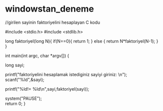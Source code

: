 windowstan_deneme
=================

//girilen sayinin faktoriyelini hesaplayan C kodu

#include <stdio.h>
#include <stdlib.h>

long faktoriyel(long N){
     if(N==0){
        return 1;
        } else {
           return N*faktoriyel(N-1);
           }
}

int main(int argc, char *argv[])
{
  
  long sayi;
  
  printf("faktoriyelini hesaplamak istediginiz sayiyi giriniz: \n");
  scanf("%ld",&sayi);
  
  printf("%ld!= %ld\n",sayi,faktoriyel(sayi));
  
  system("PAUSE");	
  return 0;
}


